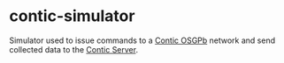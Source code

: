 # contic-simulator

Simulator used to issue commands to a [Contic OSGPb](https://github.com/gviegas/contic-osgpb) network and send
collected data to the [Contic Server](https://github.com/gviegas/contic-server).
